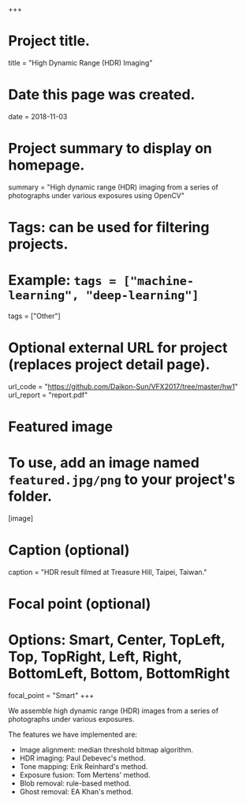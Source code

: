 +++
# Project title.
title = "High Dynamic Range (HDR) Imaging"

# Date this page was created.
date = 2018-11-03

# Project summary to display on homepage.
summary = "High dynamic range (HDR) imaging from a series of photographs under various exposures using OpenCV"

# Tags: can be used for filtering projects.
# Example: `tags = ["machine-learning", "deep-learning"]`
tags = ["Other"]

# Optional external URL for project (replaces project detail page).
url_code = "https://github.com/Daikon-Sun/VFX2017/tree/master/hw1"
url_report = "report.pdf"

# Featured image
# To use, add an image named `featured.jpg/png` to your project's folder. 
[image]
  # Caption (optional)
  caption = "HDR result filmed at Treasure Hill, Taipei, Taiwan."
  
  # Focal point (optional)
  # Options: Smart, Center, TopLeft, Top, TopRight, Left, Right, BottomLeft, Bottom, BottomRight
  focal_point = "Smart"
+++

We assemble high dynamic range (HDR) images from a series of photographs under various exposures.

The features we have implemented are:

* Image alignment: median threshold bitmap algorithm.
* HDR imaging: Paul Debevec's method.
* Tone mapping: Erik Reinhard's method.
* Exposure fusion: Tom Mertens' method.
* Blob removal: rule-based method.
* Ghost removal: EA Khan's method.

